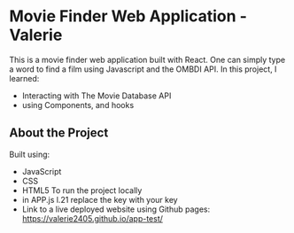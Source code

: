 # Movie Finder Web Application - Valerie

This is a movie finder web application built with React.
One can simply type a word to find a film using Javascript and the OMBDI API.
In this project, I learned:

- Interacting with The Movie Database API
- using Components, and hooks

## About the Project

Built using:

- JavaScript
- CSS
- HTML5
To run the project locally
- in APP.js l.21 replace the key with your key
- Link to a live deployed website using Github pages:
 <https://valerie2405.github.io/app-test/>
